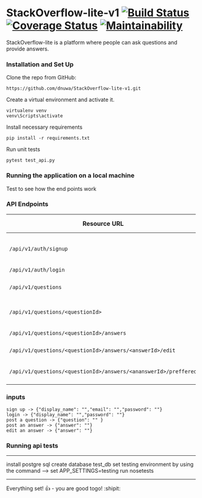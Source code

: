 # StackOverflow-lite-v1         [![Build Status](https://travis-ci.org/dnuwa/StackOverflow-lite-v1.svg?branch=develop)](https://travis-ci.org/dnuwa/StackOverflow-lite-v1)           [![Coverage Status](https://coveralls.io/repos/github/dnuwa/StackOverflow-lite-v1/badge.svg?branch=develop)](https://coveralls.io/github/dnuwa/StackOverflow-lite-v1?branch=develop)          [![Maintainability](https://api.codeclimate.com/v1/badges/435ecbae727fc0572738/maintainability)](https://codeclimate.com/github/dnuwa/StackOverflow-lite-v1/maintainability)       
StackOverflow-lite is a platform where people can ask questions and provide answers. 

### Installation and Set Up

Clone the repo from GitHub:

```
https://github.com/dnuwa/StackOverflow-lite-v1.git
```
Create a virtual environment and activate it.
```
virtualenv venv
venv\Scripts\activate
```

Install necessary requirements
```
pip install -r requirements.txt
```

Run unit tests
```
pytest test_api.py
```

### Running the application on a local machine

Test to see how the end points work

### API Endpoints

| Resource URL | Methods | Description | Requires Token |
| -------- | ------------- | --------- |--------------- |
| `/api/v1/auth/signup` | `POST, GET`  | Post new user and get all users | `FALSE` |
| `/api/v1/auth/login` | `POST`  | User Login | `FALSE` |
| `/api/v1/questions` | `GET, POST` | Add & Fetch questions | `TRUE` |
| `/api/v1/questions/<questionId>` | `GET, DELETE` | Manipulate a single question | `TRUE` |
| `/api/v1/questions/<questionId>/answers` | `POST` | Add an answer | `TRUE` |
| `/api/v1/questions/<questionId>/answers/<answerId>/edit` | `PUT` | Edit an answer | `TRUE` |
| `/api/v1/questions/<questionId>/answers/<ananswerId>/preffered` | `PUT` | Mark an Answer as Preferred | `TRUE` |

### inputs
```
sign up -> {"display_name": "","email": "","password": ""}
login -> {"display_name": "","password": ""}
post a question -> {"question": "" }
post an answer -> {"answer": ""}
edit an answer -> {"answer": ""}
```

### Running api tests
***
install postgre sql
create database test_db
set testing environment by using the command --> set APP_SETTINGS=testing
run nosetests

****

Everything set! :+1: - you are good togo! :shipit:
